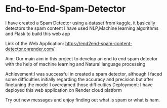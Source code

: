 ﻿# End-to-End-Spam-Detector
I have created a Spam Detector using a dataset from kaggle, it basically detectors the spam content 
I have used NLP,Machine learning algorithms and Flask to build this web app

Link of the Web Application: https://end2end-spam-content-detector.onrender.com/

Aim: Our main aim in this project to develop an end to end spam detector with the help of machine learning and Natural language processing

Achievement:I was successful in created a spam detector, although I faced some difficulties initially regarding the accuracy and precision but after finetuning the 
            model I overcamed those difficulties
Deployment: I have deployed this web application on Render cloud platform 

Try out new messages and enjoy finding out what is spam or what is ham.

